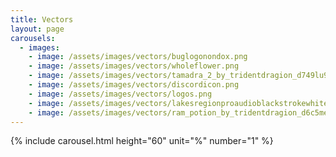 ```yaml
---
title: Vectors
layout: page
carousels:
  - images:
    - image: /assets/images/vectors/buglogonondox.png
    - image: /assets/images/vectors/wholeflower.png
    - image: /assets/images/vectors/tamadra_2_by_tridentdragion_d749lu9.png
    - image: /assets/images/vectors/discordicon.png
    - image: /assets/images/vectors/logos.png
    - image: /assets/images/vectors/lakesregionproaudioblackstrokewhitefill3.png
    - image: /assets/images/vectors/ram_potion_by_tridentdragion_d6c5me0.jpg
---
```


{% include carousel.html height="60" unit="%" number="1" %}
